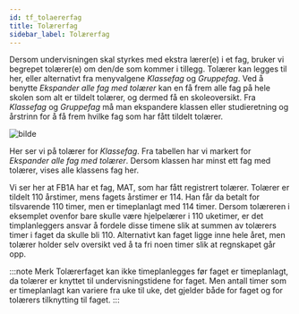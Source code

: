 ```yaml
---
id: tf_tolaererfag
title: Tolærerfag
sidebar_label: Tolærerfag
---
```


Dersom undervisningen skal styrkes med ekstra lærer(e) i et fag, bruker vi begrepet tolærer(e) om den/de som kommer i tillegg. Tolærer kan legges til her, eller alternativt fra menyvalgene _Klassefag_ og _Gruppefag_. Ved å benytte _Ekspander alle fag med tolærer_ kan en få frem alle fag på hele skolen som alt er tildelt tolærer, og dermed få en skoleoversikt. Fra _Klassefag_ og _Gruppefag_ må man ekspandere klassen eller studieretning og årstrinn for å få frem hvilke fag som har fått tildelt tolærer.

![bilde](https://user-images.githubusercontent.com/80097133/146538359-70fdd5a6-e6a0-4bb8-aa3b-bf95fee4c7b7.png)

Her ser vi på tolærer for _Klassefag_.
Fra tabellen har vi markert for _Ekspander alle fag med tolærer_. Dersom klassen har minst ett fag med tolærer, vises alle klassens fag her. 

Vi ser her at FB1A har et fag, MAT, som har fått registrert tolærer. Tolærer er tildelt 110 årstimer, mens fagets årstimer er 114. Han får da betalt for tilsvarende 110 timer, men er timeplanlagt med 114 timer. Dersom tolæreren i eksemplet ovenfor bare skulle være hjelpelærer i 110 uketimer, er det timplanleggers ansvar å fordele disse timene slik at summen av tolærers timer i faget da skulle bli 110. Alternativt kan faget ligge inne hele året, men tolærer holder selv oversikt ved å ta fri noen timer slik at regnskapet går opp.

:::note Merk
Tolærerfaget kan ikke timeplanlegges før faget er timeplanlagt, da tolærer er knyttet til undervisningstidene for faget. Men antall timer som er timeplanlagt kan variere fra uke til uke, det gjelder både for faget og for tolærers tilknytting til faget.
:::
